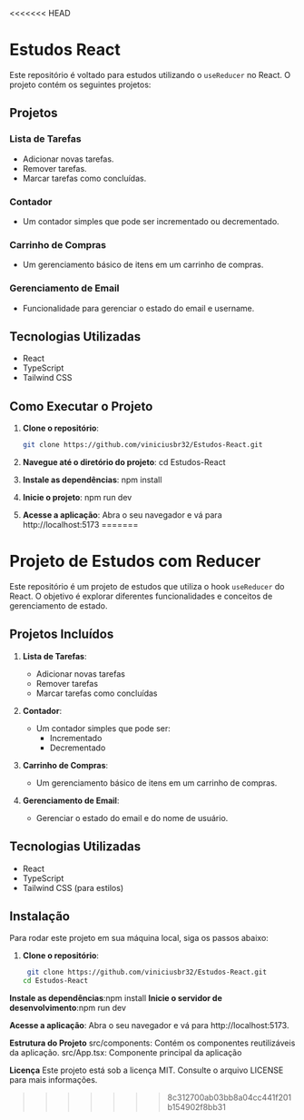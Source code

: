<<<<<<< HEAD
# Estudos React

Este repositório é voltado para estudos utilizando o `useReducer` no React. O projeto contém os seguintes projetos:

## Projetos

### Lista de Tarefas
- Adicionar novas tarefas.
- Remover tarefas.
- Marcar tarefas como concluídas.

### Contador
- Um contador simples que pode ser incrementado ou decrementado.

### Carrinho de Compras
- Um gerenciamento básico de itens em um carrinho de compras.

### Gerenciamento de Email
- Funcionalidade para gerenciar o estado do email e username.

## Tecnologias Utilizadas
- React
- TypeScript
- Tailwind CSS

## Como Executar o Projeto

1. **Clone o repositório**:
   ```bash
   git clone https://github.com/viniciusbr32/Estudos-React.git

2. **Navegue até o diretório do projeto**:
   cd Estudos-React


3. **Instale as dependências**:
   npm install


4. **Inicie o projeto**:
   npm run dev

 5.  **Acesse a aplicação**: 
     Abra o seu navegador e vá para http://localhost:5173
=======
# Projeto de Estudos com Reducer

Este repositório é um projeto de estudos que utiliza o hook `useReducer` do React. O objetivo é explorar diferentes funcionalidades e conceitos de gerenciamento de estado.

## Projetos Incluídos

1. **Lista de Tarefas**: 
   - Adicionar novas tarefas
   - Remover tarefas
   - Marcar tarefas como concluídas

2. **Contador**: 
   - Um contador simples que pode ser:
     - Incrementado
     - Decrementado

3. **Carrinho de Compras**: 
   - Um gerenciamento básico de itens em um carrinho de compras.

4. **Gerenciamento de Email**: 
   - Gerenciar o estado do email e do nome de usuário.

## Tecnologias Utilizadas

- React
- TypeScript
- Tailwind CSS (para estilos)

## Instalação

Para rodar este projeto em sua máquina local, siga os passos abaixo:

1. **Clone o repositório**:
   ```bash
    git clone https://github.com/viniciusbr32/Estudos-React.git
   cd Estudos-React


**Instale as dependências**:npm install
**Inicie o servidor de desenvolvimento**:npm run dev

**Acesse a aplicação**: Abra o seu navegador e vá para http://localhost:5173.

**Estrutura do Projeto**
src/components: Contém os componentes reutilizáveis da aplicação.
src/App.tsx: Componente principal da aplicação

**Licença**
Este projeto está sob a licença MIT. Consulte o arquivo LICENSE para mais informações.
>>>>>>> 8c312700ab03bb8a04cc441f201b154902f8bb31
